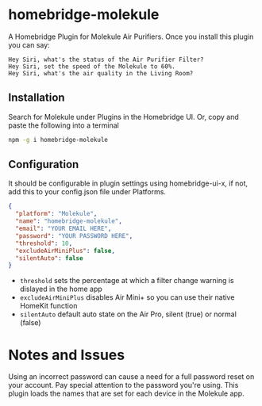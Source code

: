 # homebridge-molekule
A Homebridge Plugin for Molekule Air Purifiers. Once you install this plugin you can say:
```
Hey Siri, what's the status of the Air Purifier Filter?
Hey Siri, set the speed of the Molekule to 60%.
Hey Siri, what's the air quality in the Living Room?
```
## Installation
Search for Molekule under Plugins in the Homebridge UI.
Or, copy and paste the following into a terminal
```bash
npm -g i homebridge-molekule
```
## Configuration
It should be configurable in plugin settings using homebridge-ui-x, if not, add this to your config.json file under Platforms.
```json
{
  "platform": "Molekule",
  "name": "homebridge-molekule",
  "email": "YOUR EMAIL HERE",
  "password": "YOUR PASSWORD HERE",
  "threshold": 10,
  "excludeAirMiniPlus": false,
  "silentAuto": false
}
```
- `threshold` sets the percentage at which a filter change warning is dislayed in the home app
- `excludeAirMiniPlus` disables Air Mini+ so you can use their native HomeKit function
- `silentAuto` default auto state on the Air Pro, silent (true) or normal (false)
# Notes and Issues
Using an incorrect password can cause a need for a full password reset on your account. Pay special attention to the password you're using.
This plugin loads the names that are set for each device in the Molekule app. 

